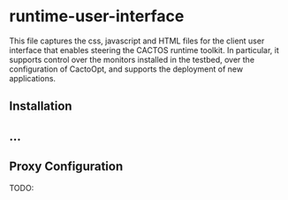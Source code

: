 # runtime-user-interface

This file captures the css, javascript and HTML files for the client user interface that enables steering the 
CACTOS runtime toolkit. In particular, it supports control over the monitors installed in the testbed, over
the configuration of CactoOpt, and supports the deployment of new applications.

## Installation

## ...

## Proxy Configuration

TODO:
